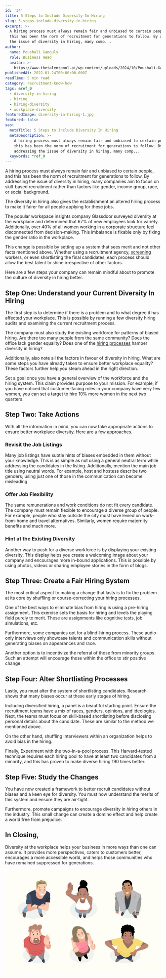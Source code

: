 ```yaml
---
id: '34'
title: 5 Steps to Include Diversity In Hiring
slug: 5-steps-include-diversity-in-hiring
excerpt: >-
  A hiring process must always remain fair and unbiased to certain people, and
  this has been the norm of recruitment for generations to follow. By addressing
  the issue of diversity in hiring, many comp...
author:
  name: Poushali Ganguly
  role: Business Head
  avatar: >-
    https://www.thetalentpool.ai/wp-content/uploads/2024/10/Poushali-Gangulyimage.webp
publishedAt: 2022-01-24T00:00:00.000Z
readTime: 5 min read
category: recruitment-know-how
tags: &ref_0
  - diversity-in-hiring
  - hiring
  - hiring-diversity
  - workplace-diversity
featuredImage: diversity-in-hiring-1.jpg
featured: false
seo:
  metaTitle: 5 Steps to Include Diversity In Hiring
  metaDescription: >-
    A hiring process must always remain fair and unbiased to certain people, and
    this has been the norm of recruitment for generations to follow. By
    addressing the issue of diversity in hiring, many comp...
  keywords: *ref_0
---
```


A hiring process must always remain fair and unbiased to certain people, and this has been the norm of recruitment for generations to follow. By addressing the issue of diversity in hiring, many companies aim to focus on skill-based recruitment rather than factors like gender, income group, race, or social background. 

The diversity in hiring also gives the establishment an altered hiring process to make it fairer for all people applying for these jobs. 

<!--more-->

The popular workspace insights company Glassdoor surveyed diversity at the workplace and determined that 67% of new employees look for variety. Additionally, over 40% of all women working in a corporate structure feel disconnected from decision-making. This imbalance is fixable only by fixing the gender ratio in the workplace. 

This change is possible by setting up a system that sees merit and not other facts mentioned above. Whether using a recruitment agency, [screening](https://www.thetalentpool.ai/recruitment-management-software-benefits/) workers, or even shortlisting the final candidates, each process should allow the best talent to shine irrespective of other factors.

Here are a few steps your company can remain mindful about to promote the culture of diversity in hiring better.

## Step One: Understand your Current Diversity In Hiring

The first step is to determine if there is a problem and to what degree it has affected your workplace. This is possible by running a few diversity hiring audits and examining the current recruitment process. 

The company must also study the existing workforce for patterns of biased hiring. Are there too many people from the same community? Does the office lack gender equality? Does one of the [hiring processes](https://www.thetalentpool.ai/blogs/6-things-considered-while-doing-international-hiring/) hamper diversity in hiring?

Additionally, also note all the factors in favour of diversity in hiring. What are some steps you have already taken to ensure better workplace equality? These factors further help you steam ahead in the right direction. 

Set a goal once you have a general overview of the workforce and the hiring system. This claim provides purpose to your mission. For example, if you have noticed that customer-facing roles in your company have very few women, you can set a target to hire 10% more women in the next two quarters.

## Step Two: Take Actions 

With all the information in mind, you can now take appropriate actions to ensure better workplace diversity. Here are a few approaches.

### Revisit the Job Listings

Many job listings have subtle hints of biases embedded in them without your knowledge. This is as simple as not using a general neutral term while addressing the candidates in the listing. Additionally, mention the main job title using neutral words. For example, host and hostess describe two genders; using just one of those in the communication can become misleading.   

### Offer Job Flexibility

The same remunerations and work conditions do not fit every candidate. The company must remain flexible to encourage a diverse group of people. For example, people who stay outside the city must have levied on work-from-home and travel alternatives. Similarly, women require maternity benefits and much more. 

### Hint at the Existing Diversity

Another way to push for a diverse workforce is by displaying your existing diversity. This display helps you create a welcoming image about your company and encourages more in-bound applications. This is possible by using photos, videos or sharing employee stories in the form of blogs.  

## Step Three: Create a Fair Hiring System 

The most critical aspect to making a change that lasts is to fix the problem at its core by shuffling or course-correcting your hiring processes. 

One of the best ways to eliminate bias from hiring is using a pre-hiring assignment. This exercise sets the basis for hiring and levels the playing field purely to merit. These are assignments like cognitive tests, job simulations, etc. 

Furthermore, some companies opt for a blind-hiring process. These audio-only interviews only showcase talents and communication skills without generating biases on appearances and race. 

Another option is to incentivize the referral of those from minority groups. Such an attempt will encourage those within the office to stir positive change.  

## Step Four: Alter Shortlisting Processes

Lastly, you must alter the system of shortlisting candidates. Research shows that many biases occur at these early stages of hiring. 

Including diversified hiring, a panel is a beautiful starting point. Ensure the recruitment teams have a mix of races, genders, opinions, and ideologies. Next, the teams must focus on skill-based shortlisting before disclosing personal details about the candidate. These are similar to the method we mentioned above. 

On the other hand, shuffling interviewers within an organization helps to avoid bias in the hiring.

Finally, Experiment with the two-in-a-pool process. This Harvard-tested technique requires each hiring pool to have at least two candidates from a minority, and this has proven to make diverse hiring 190 times better.

## Step Five: Study the Changes 

You have now created a framework to better recruit candidates without biases and a keen eye for diversity. You must now understand the merits of this system and ensure they are air-tight. 

Furthermore, promote campaigns to encourage diversity in hiring others in the industry. This small change can create a domino effect and help create a world free from prejudice. 

## In Closing, 

Diversity at the workplace helps your business in more ways than one can assume. It provides more perspectives, caters to customers better, encourages a more accessible world, and helps those communities who have remained suppressed for generations. 

![diversity-in-hiring](images/diversity-in-hiring-1-1024x683.jpg)
